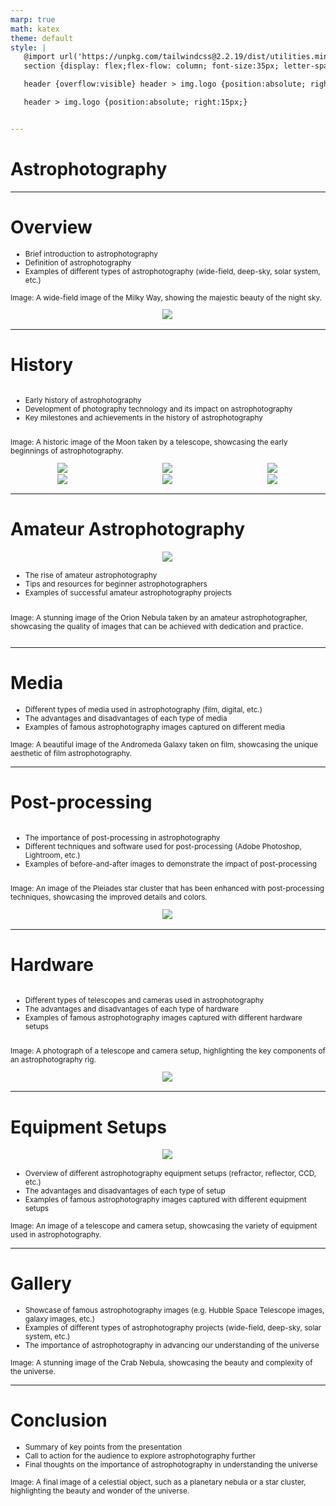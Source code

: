 ```yaml
---
marp: true
math: katex
theme: default
style: |
   @import url('https://unpkg.com/tailwindcss@2.2.19/dist/utilities.min.css');
   section {display: flex;flex-flow: column; font-size:35px; letter-spacing:1.4px;}

   header {overflow:visible} header > img.logo {position:absolute; right:15px;}

   header > img.logo {position:absolute; right:15px;}


---
```

<!-- backgroundColor: white -->
<!-- _class: lead -->

 # Astrophotography

---
<style scoped>p,li {font-size:0.80em}</style>

 # Overview
- Brief introduction to astrophotography
- Definition of astrophotography
- Examples of different types of astrophotography (wide-field, deep-sky, solar system, etc.)

Image: A wide-field image of the Milky Way, showing the majestic beauty of the night sky.
<div style="display: flex; flex: 1 1 auto; flex-flow: row; min-height: 0"><div style="display: flex; flex: 1 1 auto; justify-content: center;min-height:0;min-width:0; margin-bottom:0.1em;;margin-right:0.15em">
<img style='object-fit: contain; max-height:100%; max-width:100%; background-color: rgba(0,0,0,0);' src='https://upload.wikimedia.org/wikipedia/commons/thumb/a/a9/P48_1994_Jean_Large.jpg/250px-P48_1994_Jean_Large.jpg'/>
</div>
</div>


---
<style scoped>p,li {font-size:0.60em}</style>

 # History
<div style='flex:1 1 auto; min-height:0;' class="grid grid-cols-8 gap-4">
<div style='display:flex; flex-flow:column; min-height:0;' class="col-span-4">

- Early history of astrophotography
- Development of photography technology and its impact on astrophotography
- Key milestones and achievements in the history of astrophotography

Image: A historic image of the Moon taken by a telescope, showcasing the early beginnings of astrophotography.
</div>

<div style='display:flex; flex-flow:column; min-height:0;' class="col-span-4">

<div style="display: flex; flex: 1 1 auto; flex-flow: row; min-height: 0"><div style="display: flex; flex: 1 1 auto; justify-content: center;min-height:0;min-width:0; margin-bottom:0.1em;;margin-right:0.15em">
<img style='object-fit: contain; max-height:100%; max-width:100%; background-color: rgba(0,0,0,0);' src='https://upload.wikimedia.org/wikipedia/commons/thumb/1/1c/Henry_Draper.jpg/220px-Henry_Draper.jpg'/>
</div>
<div style="display: flex; flex: 1 1 auto; justify-content: center;min-height:0;min-width:0; margin-bottom:0.1em;;margin-right:0.15em">
<img style='object-fit: contain; max-height:100%; max-width:100%; background-color: rgba(0,0,0,0);' src='https://upload.wikimedia.org/wikipedia/commons/thumb/3/34/John_W_Draper-The_first_Moon_Photograph_1840.jpg/200px-John_W_Draper-The_first_Moon_Photograph_1840.jpg'/>
</div>
<div style="display: flex; flex: 1 1 auto; justify-content: center;min-height:0;min-width:0; margin-bottom:0.1em;;margin-right:0.15em">
<img style='object-fit: contain; max-height:100%; max-width:100%; background-color: rgba(0,0,0,0);' src='https://upload.wikimedia.org/wikipedia/commons/thumb/3/38/1851_07_28_Berkowski.jpg/220px-1851_07_28_Berkowski.jpg'/>
</div>
</div>
<div style="display: flex; flex: 1 1 auto; flex-flow: row; min-height: 0"><div style="display: flex; flex: 1 1 auto; justify-content: center;min-height:0;min-width:0; margin-bottom:0.1em;;margin-right:0.15em">
<img style='object-fit: contain; max-height:100%; max-width:100%; background-color: rgba(0,0,0,0);' src='https://upload.wikimedia.org/wikipedia/en/thumb/f/fe/Henry_Drape_Orion_nebula_1880_inverted.jpg/200px-Henry_Drape_Orion_nebula_1880_inverted.jpg'/>
</div>
<div style="display: flex; flex: 1 1 auto; justify-content: center;min-height:0;min-width:0; margin-bottom:0.1em;;margin-right:0.15em">
<img style='object-fit: contain; max-height:100%; max-width:100%; background-color: rgba(0,0,0,0);' src='https://upload.wikimedia.org/wikipedia/commons/thumb/9/9f/Orion-Nebula_A_A_Common.jpg/200px-Orion-Nebula_A_A_Common.jpg'/>
</div>
<div style="display: flex; flex: 1 1 auto; justify-content: center;min-height:0;min-width:0; margin-bottom:0.1em;;margin-right:0.15em">
<img style='object-fit: contain; max-height:100%; max-width:100%; background-color: rgba(0,0,0,0);' src='https://upload.wikimedia.org/wikipedia/commons/thumb/3/3f/HST-SM4.jpeg/220px-HST-SM4.jpeg'/>
</div>
</div>

</div>

</div>


---
<style scoped>p,li {font-size:0.80em}</style>

 # Amateur Astrophotography
<div style='flex:1 1 auto; min-height:0;' class="grid grid-cols-8 gap-4">
<div style='display:flex; flex-flow:column; min-height:0;' class="col-span-4">

<div style="display: flex; flex: 1 1 auto; flex-flow: row; min-height: 0"><div style="display: flex; flex: 1 1 auto; justify-content: center;min-height:0;min-width:0; margin-bottom:0.1em;;margin-right:0.15em">
<img style='object-fit: contain; max-height:100%; max-width:100%; background-color: rgba(0,0,0,0);' src='https://upload.wikimedia.org/wikipedia/commons/thumb/1/18/Comet-Hale-Bopp-29-03-1997.jpeg/220px-Comet-Hale-Bopp-29-03-1997.jpeg'/>
</div>
</div>

</div>

<div style='display:flex; flex-flow:column; min-height:0;' class="col-span-4">

- The rise of amateur astrophotography
- Tips and resources for beginner astrophotographers
- Examples of successful amateur astrophotography projects

Image: A stunning image of the Orion Nebula taken by an amateur astrophotographer, showcasing the quality of images that can be achieved with dedication and practice.
</div>

</div>


---
<style scoped>p,li {font-size:0.84em}</style>

 # Media
- Different types of media used in astrophotography (film, digital, etc.)
- The advantages and disadvantages of each type of media
- Examples of famous astrophotography images captured on different media

Image: A beautiful image of the Andromeda Galaxy taken on film, showcasing the unique aesthetic of film astrophotography.


---
<style scoped>p,li {font-size:0.80em}</style>

 # Post-processing
<div style='flex:1 1 auto; min-height:0;' class="grid grid-cols-8 gap-4">
<div style='display:flex; flex-flow:column; min-height:0;' class="col-span-4">

- The importance of post-processing in astrophotography
- Different techniques and software used for post-processing (Adobe Photoshop, Lightroom, etc.)
- Examples of before-and-after images to demonstrate the impact of post-processing

Image: An image of the Pleiades star cluster that has been enhanced with post-processing techniques, showcasing the improved details and colors.
</div>

<div style='display:flex; flex-flow:column; min-height:0;' class="col-span-4">

<div style="display: flex; flex: 1 1 auto; flex-flow: row; min-height: 0"><div style="display: flex; flex: 1 1 auto; justify-content: center;min-height:0;min-width:0; margin-bottom:0.1em;;margin-right:0.15em">
<img style='object-fit: contain; max-height:100%; max-width:100%; background-color: rgba(0,0,0,0);' src='https://upload.wikimedia.org/wikipedia/commons/thumb/4/4b/Bob_Star_-_M45_Carranza_Field_%28by%29.jpg/250px-Bob_Star_-_M45_Carranza_Field_%28by%29.jpg'/>
</div>
</div>

</div>

</div>


---
<style scoped>p,li {font-size:0.80em}</style>

 # Hardware
<div style='flex:1 1 auto; min-height:0;' class="grid grid-cols-8 gap-4">
<div style='display:flex; flex-flow:column; min-height:0;' class="col-span-4">

- Different types of telescopes and cameras used in astrophotography
- The advantages and disadvantages of each type of hardware
- Examples of famous astrophotography images captured with different hardware setups

Image: A photograph of a telescope and camera setup, highlighting the key components of an astrophotography rig.
</div>

<div style='display:flex; flex-flow:column; min-height:0;' class="col-span-4">

<div style="display: flex; flex: 1 1 auto; flex-flow: row; min-height: 0"><div style="display: flex; flex: 1 1 auto; justify-content: center;min-height:0;min-width:0; margin-bottom:0.1em;;margin-right:0.15em">
<img style='object-fit: contain; max-height:100%; max-width:100%; background-color: rgba(0,0,0,0);' src='https://upload.wikimedia.org/wikipedia/commons/thumb/4/40/NGC_281%2C_the_%27Pacman_Nebula%27.jpg/220px-NGC_281%2C_the_%27Pacman_Nebula%27.jpg'/>
</div>
</div>

</div>

</div>


---
<style scoped>p,li {font-size:0.80em}</style>

 # Equipment Setups
<div style="display: flex; flex: 1 1 auto; flex-flow: row; min-height: 0"><div style="display: flex; flex: 1 1 auto; justify-content: center;min-height:0;min-width:0; margin-bottom:0.1em;;margin-right:0.15em">
<img style='object-fit: contain; max-height:100%; max-width:100%; background-color: rgba(0,0,0,0);' src='https://upload.wikimedia.org/wikipedia/commons/thumb/7/78/Starwatching.jpg/200px-Starwatching.jpg'/>
</div>
</div>

- Overview of different astrophotography equipment setups (refractor, reflector, CCD, etc.)
- The advantages and disadvantages of each type of setup
- Examples of famous astrophotography images captured with different equipment setups

Image: An image of a telescope and camera setup, showcasing the variety of equipment used in astrophotography.

---
<style scoped>p,li {font-size:0.84em}</style>

 # Gallery

- Showcase of famous astrophotography images (e.g. Hubble Space Telescope images, galaxy images, etc.)
- Examples of different types of astrophotography projects (wide-field, deep-sky, solar system, etc.)
- The importance of astrophotography in advancing our understanding of the universe

Image: A stunning image of the Crab Nebula, showcasing the beauty and complexity of the universe.

---
<style scoped>p,li {font-size:0.84em}</style>

 # Conclusion
- Summary of key points from the presentation
- Call to action for the audience to explore astrophotography further
- Final thoughts on the importance of astrophotography in understanding the universe

Image: A final image of a celestial object, such as a planetary nebula or a star cluster, highlighting the beauty and wonder of the universe.
